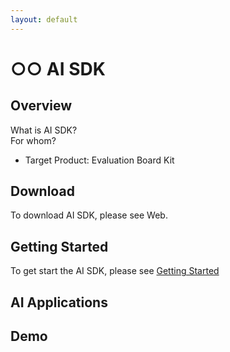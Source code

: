 ```yaml
---
layout: default
---
```

# ○○ AI SDK

## Overview
What is AI SDK?  
For whom?  
- Target Product:  Evaluation Board Kit

## Download
To download AI SDK, please see Web.  


## Getting Started
To get start the AI SDK, please see [Getting Started]()


## AI Applications

## Demo 

